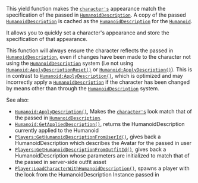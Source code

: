 This yield function makes the [`character's`](https://create.roblox.com/docs/reference/engine/classes/Player#Character)
appearance match the specification of the passed in
[`HumanoidDescription`](https://create.roblox.com/docs/reference/engine/classes/HumanoidDescription). A copy of the passed
[`HumanoidDescription`](https://create.roblox.com/docs/reference/engine/classes/HumanoidDescription) is cached as the [`HumanoidDescription`](https://create.roblox.com/docs/reference/engine/classes/HumanoidDescription)
for the [`Humanoid`](https://create.roblox.com/docs/reference/engine/classes/Humanoid).

It allows you to quickly set a character's appearance and store the
specification of that appearance.

This function will always ensure the character reflects the passed in
[`HumanoidDescription`](https://create.roblox.com/docs/reference/engine/classes/HumanoidDescription), even if changes have been made to the
character not using the [`HumanoidDescription`](https://create.roblox.com/docs/reference/engine/classes/HumanoidDescription) system (i.e not using
[`Humanoid:ApplyDescriptionReset()`](https://create.roblox.com/docs/reference/engine/classes/Humanoid#ApplyDescriptionReset) or
[`Humanoid:ApplyDescription()`](https://create.roblox.com/docs/reference/engine/classes/Humanoid#ApplyDescription)). This is in contrast to
[`Humanoid:ApplyDescription()`](https://create.roblox.com/docs/reference/engine/classes/Humanoid#ApplyDescription), which is optimized and may
incorrectly apply a [`HumanoidDescription`](https://create.roblox.com/docs/reference/engine/classes/HumanoidDescription) if the character has been
changed by means other than through the [`HumanoidDescription`](https://create.roblox.com/docs/reference/engine/classes/HumanoidDescription)
system.

See also:

- [`Humanoid:ApplyDescription()`](https://create.roblox.com/docs/reference/engine/classes/Humanoid#ApplyDescription), Makes the
[`character's`](https://create.roblox.com/docs/reference/engine/classes/Player#Character) look match that of the passed in
[`HumanoidDescription`](https://create.roblox.com/docs/reference/engine/classes/HumanoidDescription).
- [`Humanoid:GetAppliedDescription()`](https://create.roblox.com/docs/reference/engine/classes/Humanoid#GetAppliedDescription), returns the
HumanoidDescription currently applied to the Humanoid
- [`Players:GetHumanoidDescriptionFromUserId()`](https://create.roblox.com/docs/reference/engine/classes/Players#GetHumanoidDescriptionFromUserId), gives back a
HumanoidDescription which describes the Avatar for the passed in user
- [`Players:GetHumanoidDescriptionFromOutfitId()`](https://create.roblox.com/docs/reference/engine/classes/Players#GetHumanoidDescriptionFromOutfitId), gives back a
HumanoidDescription whose parameters are initialized to match that of
the passed in server-side outfit asset
- [`Player:LoadCharacterWithHumanoidDescription()`](https://create.roblox.com/docs/reference/engine/classes/Player#LoadCharacterWithHumanoidDescription), spawns a player
with the look from the HumanoidDescription Instance passed in